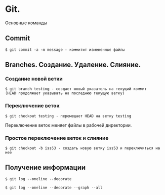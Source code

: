 Git.
====
Основные команды

Commit
------

    $ git commit -a -m message - коммитит измененные файлы

Branches. Создание. Удаление. Слияние.
--------------------------------------

### Создание новой ветки

    $ git branch testing - создает новый указатель на текущий коммит  
    (HEAD продолжает указывать на последнюю текущую ветку)
    
### Переключение веток

    $ git checkout testing - перемещает HEAD на ветку testing

Переключение веток меняет файлы в рабочей директории.

### Простое переключение веток и слияние

    $ git checkout -b iss53 - создать новую ветку iss53 и переключиться на нее
    
Получение информации
--------------------

    $ git log --oneline --decorate
    
    $ git log --oneline --decorate --graph --all
